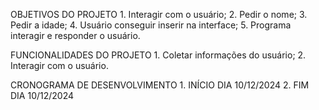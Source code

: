 OBJETIVOS DO PROJETO 
    1. Interagir com o usuário;
    2. Pedir o nome;
    3. Pedir a idade;
    4. Usuário conseguir inserir na interface;
    5. Programa interagir e responder o usuário.

FUNCIONALIDADES DO PROJETO 
    1. Coletar informações do usuário;
    2. Interagir com o usuário.

CRONOGRAMA DE DESENVOLVIMENTO 
    1. INÍCIO DIA 10/12/2024
    2. FIM DIA 10/12/2024
